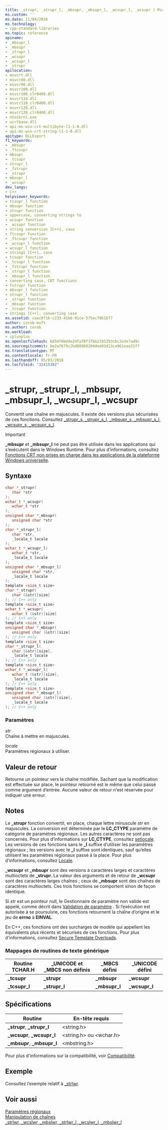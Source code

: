 ```yaml
---
title: _strupr, _strupr_l, _mbsupr, _mbsupr_l, _wcsupr_l, _wcsupr | Microsoft Docs
ms.custom: ''
ms.date: 11/04/2016
ms.technology:
- cpp-standard-libraries
ms.topic: reference
apiname:
- _mbsupr_l
- _mbsupr
- _strupr_l
- _wcsupr
- _wcsupr_l
- _strupr
apilocation:
- msvcrt.dll
- msvcr80.dll
- msvcr90.dll
- msvcr100.dll
- msvcr100_clr0400.dll
- msvcr110.dll
- msvcr110_clr0400.dll
- msvcr120.dll
- msvcr120_clr0400.dll
- ntoskrnl.exe
- ucrtbase.dll
- api-ms-win-crt-multibyte-l1-1-0.dll
- api-ms-win-crt-string-l1-1-0.dll
apitype: DLLExport
f1_keywords:
- _mbsupr
- _ftcsupr
- mbsupr
- _tcsupr
- strupr_l
- _fstrupr
- _strupr
- mbsupr_l
- _wcsupr
dev_langs:
- C++
helpviewer_keywords:
- tcsupr_l function
- mbsupr function
- strupr function
- uppercase, converting strings to
- wcsupr function
- _wcsupr function
- string conversion [C++], case
- ftcsupr function
- _ftcsupr function
- _wcsupr_l function
- wcsupr_l function
- strings [C++], case
- tcsupr function
- _tcsupr_l function
- _fstrupr function
- _strupr_l function
- _mbsupr_l function
- converting case, CRT functions
- fstrupr function
- mbsupr_l function
- strupr_l function
- _strupr function
- _mbsupr function
- _tcsupr function
- strings [C++], converting case
ms.assetid: caac8f16-c233-41b6-91ce-575ec7061b77
author: corob-msft
ms.author: corob
ms.workload:
- cplusplus
ms.openlocfilehash: 6d34f0bd4e24fa70f37bb2191293cbc2a3e7ad9c
ms.sourcegitcommit: be2a7679c2bd80968204dee03d13ca961eaa31ff
ms.translationtype: MT
ms.contentlocale: fr-FR
ms.lasthandoff: 05/03/2018
ms.locfileid: "32415382"
---
```

# <a name="strupr-struprl-mbsupr-mbsuprl-wcsuprl-wcsupr"></a>_strupr, _strupr_l, _mbsupr, _mbsupr_l, _wcsupr_l, _wcsupr

Convertit une chaîne en majuscules. Il existe des versions plus sécurisées de ces fonctions. Consultez [_strupr_s, _strupr_s_l, _mbsupr_s, _mbsupr_s_l, _wcsupr_s, _wcsupr_s_l](strupr-s-strupr-s-l-mbsupr-s-mbsupr-s-l-wcsupr-s-wcsupr-s-l.md).

> [!IMPORTANT]
> **_mbsupr** et **_mbsupr_l** ne peut pas être utilisée dans les applications qui s’exécutent dans le Windows Runtime. Pour plus d’informations, consultez [Fonctions CRT non prises en charge dans les applications de la plateforme Windows universelle](../../cppcx/crt-functions-not-supported-in-universal-windows-platform-apps.md).

## <a name="syntax"></a>Syntaxe

```C
char *_strupr(
   char *str
);
wchar_t *_wcsupr(
   wchar_t *str
);
unsigned char *_mbsupr(
   unsigned char *str
);
char *_strupr_l(
   char *str,
   _locale_t locale
);
wchar_t *_wcsupr_l(
   wchar_t *str,
   _locale_t locale
);
unsigned char *_mbsupr_l(
   unsigned char *str,
   _locale_t locale
);
template <size_t size>
char *_strupr(
   char (&str)[size]
); // C++ only
template <size_t size>
wchar_t *_wcsupr(
   wchar_t (&str)[size]
); // C++ only
template <size_t size>
unsigned char *_mbsupr(
   unsigned char (&str)[size]
); // C++ only
template <size_t size>
char *_strupr_l(
   char (&str)[size],
   _locale_t locale
); // C++ only
template <size_t size>
wchar_t *_wcsupr_l(
   wchar_t (&str)[size],
   _locale_t locale
); // C++ only
template <size_t size>
unsigned char *_mbsupr_l(
   unsigned char (&str)[size],
   _locale_t locale
); // C++ only
```

### <a name="parameters"></a>Paramètres

*str*<br/>
Chaîne à mettre en majuscules.

*locale*<br/>
Paramètres régionaux à utiliser.

## <a name="return-value"></a>Valeur de retour

Retourne un pointeur vers la chaîne modifiée. Sachant que la modification est effectuée sur place, le pointeur retourné est le même que celui passé comme argument d’entrée. Aucune valeur de retour n'est réservée pour indiquer une erreur.

## <a name="remarks"></a>Notes

Le **_strupr** fonction convertit, en place, chaque lettre minuscule *str* en majuscules. La conversion est déterminée par le **LC_CTYPE** paramètre de catégorie de paramètres régionaux. Les autres caractères ne sont pas concernés. Pour plus d’informations sur **LC_CTYPE**, consultez [setlocale](setlocale-wsetlocale.md). Les versions de ces fonctions sans le **_l** suffixe d’utiliser les paramètres régionaux ; les versions avec le **_l** suffixe sont identiques, sauf qu’elles utilisent les paramètres régionaux passé à la place. Pour plus d’informations, consultez [Locale](../../c-runtime-library/locale.md).

**_wcsupr** et **_mbsupr** sont des versions à caractères larges et caractères multioctets de **_strupr**. La valeur des arguments et de retour de **_wcsupr** sont des caractères larges chaînes ; ceux de **_mbsupr** sont des chaînes de caractères multioctets. Ces trois fonctions se comportent sinon de façon identique.

Si *str* est un pointeur null, le Gestionnaire de paramètre non valide est appelé, comme décrit dans [Validation de paramètre](../../c-runtime-library/parameter-validation.md) . Si l’exécution est autorisée à se poursuivre, ces fonctions retournent la chaîne d’origine et le jeu de **errno** à **EINVAL**.

En C++, ces fonctions ont des surcharges de modèle qui appellent les équivalents plus récents et sécurisés de ces fonctions. Pour plus d'informations, consultez [Secure Template Overloads](../../c-runtime-library/secure-template-overloads.md).

### <a name="generic-text-routine-mappings"></a>Mappages de routines de texte générique

|Routine TCHAR.H|_UNICODE et _MBCS non définis|_MBCS défini|_UNICODE défini|
|---------------------|------------------------------------|--------------------|-----------------------|
|**_tcsupr**|**_strupr**|**_mbsupr**|**_wcsupr**|
|**_tcsupr_l**|**_strupr_l**|**_mbsupr_l**|**_wcsupr_l**|

## <a name="requirements"></a>Spécifications

|Routine|En-tête requis|
|-------------|---------------------|
|**_strupr**, **_strupr_l**|\<string.h>|
|**_wcsupr**, **_wcsupr_l**|\<string.h> ou \<wchar.h>|
|**_mbsupr**, **_mbsupr_l**|\<mbstring.h>|

Pour plus d'informations sur la compatibilité, voir [Compatibilité](../../c-runtime-library/compatibility.md).

## <a name="example"></a>Exemple

Consultez l’exemple relatif à [_strlwr](strlwr-wcslwr-mbslwr-strlwr-l-wcslwr-l-mbslwr-l.md).

## <a name="see-also"></a>Voir aussi

[Paramètres régionaux](../../c-runtime-library/locale.md)<br/>
[Manipulation de chaînes](../../c-runtime-library/string-manipulation-crt.md)<br/>
[_strlwr, _wcslwr, _mbslwr, _strlwr_l, _wcslwr_l, _mbslwr_l](strlwr-wcslwr-mbslwr-strlwr-l-wcslwr-l-mbslwr-l.md)<br/>
